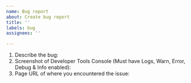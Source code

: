 ```yaml
---
name: Bug report
about: Create bug report
title: ''
labels: bug
assignees: ''

---
```


1. Describe the bug:
2. Screenshot of Developer Tools Console (Must have Logs, Warn, Error, Debug & Info enabled):
3. Page URL of where you encountered the issue:
